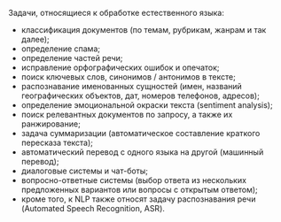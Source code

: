 Задачи, относящиеся к обработке естественного языка:
 - классификация документов (по темам, рубрикам, жанрам и так далее);
 - определение спама;
 - определение частей речи;
 - исправление орфографических ошибок и опечаток;
 - поиск ключевых слов, синонимов / антонимов в тексте;
 - распознавание именованных сущностей (имен, названий географических объектов, дат, номеров телефонов, адресов);
 - определение эмоциональной окраски текста (sentiment analysis);
 - поиск релевантных документов по запросу, а также их ранжирование;
 - задача суммаризации (автоматическое составление краткого пересказа текста);
 - автоматический перевод с одного языка на другой (машинный перевод);
 - диалоговые системы и чат-боты;
 - вопросно-ответные системы (выбор ответа из нескольких предложенных вариантов или вопросы с открытым ответом);
 - кроме того, к NLP также относят задачу распознавания речи (Automated Speech Recognition, ASR).


